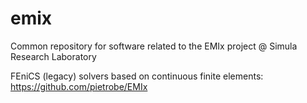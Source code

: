 # emix
Common repository for software related to the EMIx project @ Simula Research Laboratory 

FEniCS (legacy) solvers based on continuous finite elements: https://github.com/pietrobe/EMIx
